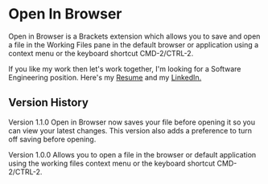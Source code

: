 # Open In Browser
Open in Browser is a Brackets extension which allows you to save and open a file in the Working Files pane in the default browser or application using a context menu or the keyboard shortcut CMD-2/CTRL-2.


If you like my work then let's work together, I'm looking for a Software Engineering position. Here's my [Resume](https://u.nu/2w8t) and my [LinkedIn.](https://www.linkedin.com/in/justin-strong-a68b72119/)


## Version History
Version 1.1.0
Open in Browser now saves your file before opening it so you can view your latest changes. This version also adds a preference to turn off saving before opening.

Version 1.0.0
Allows you to open a file in the browser or default application using the working files context menu or the keyboard shortcut CMD-2/CTRL-2.
